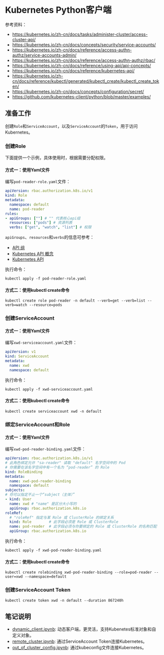 # Kubernetes Python客户端

参考资料：

- <https://kubernetes.io/zh-cn/docs/tasks/administer-cluster/access-cluster-api/>
- <https://kubernetes.io/zh-cn/docs/concepts/security/service-accounts/>
- <https://kubernetes.io/zh-cn/docs/reference/access-authn-authz/service-accounts-admin/>
- <https://kubernetes.io/zh-cn/docs/reference/access-authn-authz/rbac/>
- <https://kubernetes.io/zh-cn/docs/reference/using-api/api-concepts/>
- <https://kubernetes.io/zh-cn/docs/reference/kubernetes-api/>
- <https://kubernetes.io/zh-cn/docs/reference/kubectl/generated/kubectl_create/kubectl_create_token/>
- <https://kubernetes.io/zh-cn/docs/concepts/configuration/secret/>
- <https://github.com/kubernetes-client/python/blob/master/examples/>

## 准备工作

创建`Role`和`ServiceAccount`，以及`ServiceAccount`的`Token`，用于访问Kubernetes。

### 创建Role

下面提供一个示例，具体使用时，根据需要分配权限。

#### 方式一：使用Yaml文件

编写`pod-reader-role.yaml`文件：

```yaml
apiVersion: rbac.authorization.k8s.io/v1
kind: Role
metadata:
  namespace: default
  name: pod-reader
rules:
- apiGroups: [""] # "" 代表核心api组
  resources: ["pods"] # 资源列表
  verbs: ["get", "watch", "list"] # 权限
```

`apiGroups`、`resources`和`verbs`的信息可参考：

- [API 组](https://kubernetes.io/zh-cn/docs/reference/using-api/#api-groups)
- [Kubernetes API 概念](https://kubernetes.io/zh-cn/docs/reference/using-api/api-concepts/)
- [Kubernetes API](https://kubernetes.io/zh-cn/docs/reference/kubernetes-api/)

执行命令：

```shell
kubectl apply -f pod-reader-role.yaml
```

#### 方式二：使用kubectl create命令

```shell
kubectl create role pod-reader -n default --verb=get --verb=list --verb=watch --resource=pods
```

### 创建ServiceAccount

#### 方式一：使用Yaml文件

编写`xwd-serviceaccount.yaml`文件：

```yaml
apiVersion: v1
kind: ServiceAccount
metadata:
  name: xwd
  namespace: default
```

执行命令：

```shell
kubectl apply -f xwd-serviceaccount.yaml
```

#### 方式二：使用kubectl create命令

```shell
kubectl create serviceaccount xwd -n default
```

### 绑定ServiceAccount和Role

#### 方式一：使用Yaml文件

编写`xwd-pod-reader-binding.yaml`文件：

```yaml
apiVersion: rbac.authorization.k8s.io/v1
# 此角色绑定允许 "sa-reader" 读取 "default" 名字空间中的 Pod
# 你需要在该名字空间中有一个名为 “pod-reader” 的 Role
kind: RoleBinding
metadata:
  name: xwd-pod-reader-binding
  namespace: default
subjects:
# 你可以指定不止一个“subject（主体）”
- kind: User
  name: xwd # "name" 是区分大小写的
  apiGroup: rbac.authorization.k8s.io
roleRef:
  # "roleRef" 指定与某 Role 或 ClusterRole 的绑定关系
  kind: Role        # 此字段必须是 Role 或 ClusterRole
  name: pod-reader  # 此字段必须与你要绑定的 Role 或 ClusterRole 的名称匹配
  apiGroup: rbac.authorization.k8s.io
```

执行命令：

```shell
kubectl apply -f xwd-pod-reader-binding.yaml
```

#### 方式二：使用kubectl create命令

```shell
kubectl create rolebinding xwd-pod-reader-binding --role=pod-reader --user=xwd --namespace=default
```

### 创建ServiceAccount Token

```shell
kubectl create token xwd -n default --duration 867240h
```

## 笔记说明

- [dynamic_client.ipynb](dynamic_client.ipynb): 动态客户端，更灵活，支持Kubenetes标准对象和自定义对象。
- [remote_cluster.ipynb](remote_cluster.ipynb): 通过ServiceAccount Token连接Kubernetes。
- [out_of_cluster_config.ipynb](out_of_cluster_config.ipynb): 通过kubeconfig文件连接Kubernetes。
